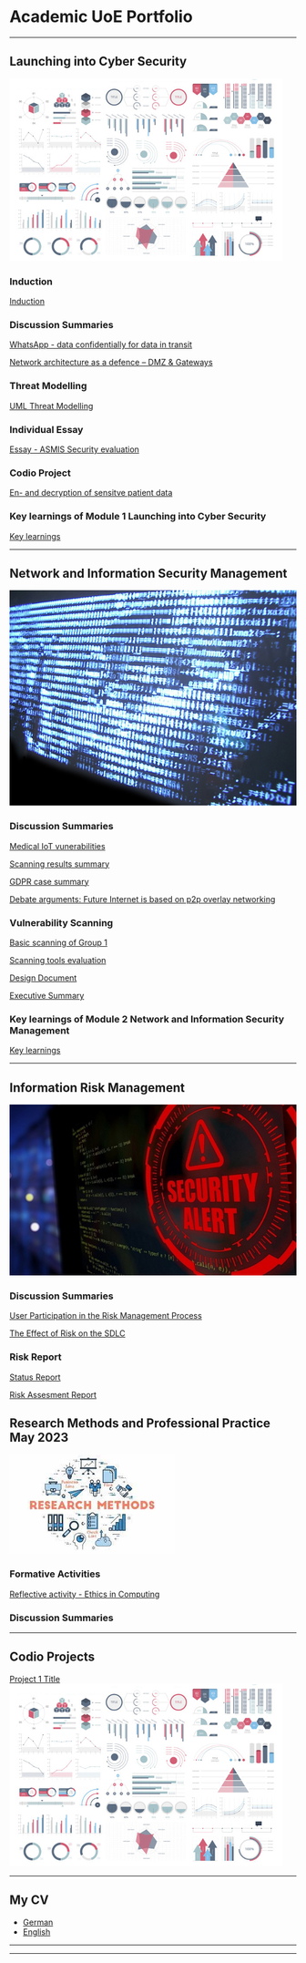 # Academic UoE Portfolio

---


## Launching into Cyber Security 
<img src="images/dummy_thumbnail.jpg?raw=true"/>


### Induction 
[Induction](/Induction.md)

### Discussion Summaries
[WhatsApp - data confidentially for data in transit](/Unit1.md)

[Network architecture as a defence – DMZ & Gateways](/Unit2.md)

### Threat Modelling
[UML Threat Modelling](/UML.md)

### Individual  Essay
[Essay - ASMIS Security evaluation](/essay.md)

### Codio Project
[En- and decryption of sensitve patient data](/Codio.md)

### Key learnings of Module 1 Launching into Cyber Security 
[Key learnings](/module1.md)

---
## Network and Information Security Management
<img src="images/digital.jpg?raw=true"/>

### Discussion Summaries
[Medical IoT vunerabilities](/medical.md)

[Scanning results summary](/scanningsum.md)

[GDPR case summary](/GDPR.md)

[Debate arguments: Future Internet is based on p2p overlay networking](/debate.md)

### Vulnerability Scanning
[Basic scanning of Group 1](/scangroup.md)

[Scanning tools evaluation](/scantool.md)

[Design Document](/Designdoc.md)

[Executive Summary](exec/Exec.md)

### Key learnings of Module 2 Network and Information Security Management

[Key learnings](/module2.md)




---
## Information Risk Management
<img src="images/security-g0cc89ea1f_1920.jpg"/>


### Discussion Summaries
[User Participation in the Risk Management Process](/sample_page)

[The Effect of Risk on the SDLC](/sample_page)

### Risk Report
[Status Report](/sample_page)

[Risk Assesment Report](/sample_page)

## Research Methods and Professional Practice May 2023
<img src="images/Research.jpg"/>

### Formative Activities
[Reflective activity - Ethics in Computing](/sample_page)


### Discussion Summaries
       

---
## Codio Projects 

[Project 1 Title](/sample_page)
<img src="images/dummy_thumbnail.jpg?raw=true"/>

          
---

## My CV  

- [German](/pdf/CV_Linhoff.pdf)
- [English](/pdf/CV_Linhoff.pdf)

---




---


